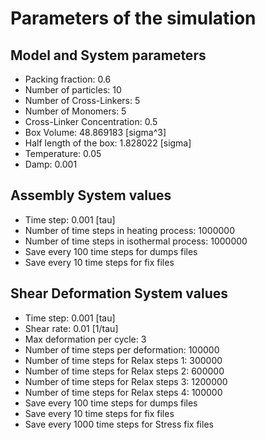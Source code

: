 # Parameters of the simulation


## Model and System parameters

- Packing fraction: 0.6
- Number of particles: 10
- Number of Cross-Linkers: 5
- Number of Monomers: 5
- Cross-Linker Concentration: 0.5
- Box Volume: 48.869183 [sigma^3]
- Half length of the box: 1.828022 [sigma]
- Temperature: 0.05
- Damp: 0.001

 ## Assembly System values 

- Time step: 0.001 [tau]
- Number of time steps in heating process: 1000000
- Number of time steps in isothermal process: 1000000
- Save every 100 time steps for dumps files
- Save every 10 time steps for fix files

 ## Shear Deformation System values 

- Time step: 0.001 [tau]
- Shear rate: 0.01 [1/tau]
- Max deformation per cycle: 3
- Number of time steps per deformation: 100000
- Number of time steps for Relax steps 1: 300000
- Number of time steps for Relax steps 2: 600000
- Number of time steps for Relax steps 3: 1200000
- Number of time steps for Relax steps 4: 100000
- Save every 100 time steps for dumps files
- Save every 10 time steps for fix files
- Save every 1000 time steps for Stress fix files
